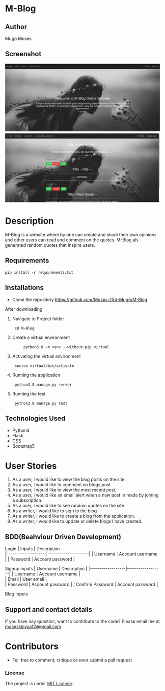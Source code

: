 # M-Blog

## Author
Mugo Moses


## Screenshot
<img src="app/static/images/homepage.png">
<img src="app/static/images/blogs.png">

# Description
M-Blog is a website where by one can create and share their own opinions and other users can read and comment on the quotes. M-Blog als generated random quotes that inspire users.
## Requirements 
    pip install -r requirements.txt

## Installations
* Clone the repository
            https://github.com/Moses-254-Mugo/M-Blog

After downloading 

1. Navigate to Project folder

        cd M-Blog
2. Create a virtual environment

            python3.8 -m venv --without-pip virtual
3. Activating the virtual environment 

        source virtual/bin/activate
4. Running the application 

        python3.8 manage.py server
5. Running the test

        python3.8 manage.py test


## Technologies Used
* Python3
* Flask
* CSS
* Bootstrap5

# User Stories 
1. As a user, I would like to view the blog posts on the site.
2. As a user, I would like to comment on blogs post
3. As a user, I would like to view the most recent post.
4. As a user, I would like an email alert when a new post in made by joining a subscription.
5. As a user, I would like to see random quotes on the site
6. As a writer, I would like to sign to the blog
7. As a writer, I would like to create a blog from the application.
8. As a writer, I would like to update or delete blogs I have created. 


## BDD(Beahviour Driven Development)
Login
|  Inputs            | Description           
|--------------------|---------------------|
| Username           | Account username    |
| Password           | Account password    |

Signup inputs
| Username         | Description      |
|------------------|------------------|
| Username         | Account username |  
| Email            | User email       |   
| Password         | Account password |
| Confirm Password | Account password |

Blog Inputs

## Support and contact details
If you have nay question, want to contribute to the code? Please email me at moseskinyua12@gmail.com

# Contributors 
* Fell free to comment, critique or even submit a pull request

### License
The project is under [MIT License](LICENSE).
